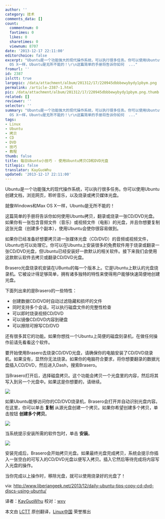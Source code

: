 ```yaml
---
author: ''
category: 技术
comments_data: []
count:
  commentnum: 0
  favtimes: 0
  likes: 0
  sharetimes: 0
  viewnum: 8707
date: '2013-12-17 22:11:00'
editorchoice: false
excerpt: "Ubuntu是一个功能强大的现代操作系统，可以执行很多任务。你可以使用Ubuntu创建文档，浏览网页，聆听音乐，以及烧录或拷贝媒体光盘。\r\n就像Windows和Max
  OS X一样，Ubuntu是无所不能的！\r\n这篇简单的手册将告诉你如何  ..."
fromurl: ''
id: 2387
islctt: true
largepic: /data/attachment/album/201312/17/220945dbbbewybydy1pbym.png
permalink: /article-2387-1.html
pic: /data/attachment/album/201312/17/220945dbbbewybydy1pbym.png.thumb.jpg
related: []
reviewer: ''
selector: ''
summary: "Ubuntu是一个功能强大的现代操作系统，可以执行很多任务。你可以使用Ubuntu创建文档，浏览网页，聆听音乐，以及烧录或拷贝媒体光盘。\r\n就像Windows和Max
  OS X一样，Ubuntu是无所不能的！\r\n这篇简单的手册将告诉你如何  ..."
tags:
- Linux
- Ubuntu
- 拷贝
- CD
- DVD
- 技巧
- 教程
thumb: false
title: 每日Ubuntu小技巧 - 使用Ubuntu拷贝CD和DVD光盘
titlepic: false
translator: KayGuoWhu
updated: '2013-12-17 22:11:00'
---
```


Ubuntu是一个功能强大的现代操作系统，可以执行很多任务。你可以使用Ubuntu创建文档，浏览网页，聆听音乐，以及烧录或拷贝媒体光盘。


就像Windows和Max OS X一样，Ubuntu是无所不能的！


这篇简单的手册将告诉你如何使用Ubuntu拷贝，翻录或烧录一张CD/DVD光盘。如果你有一张包含音频文件（音乐）或视频文件（电影）的光盘，并且你想要复制这张光盘（创建多个副本），使用Ubuntu会使你很容易做到。


如果你已经准备好想要拷贝进一张媒体光盘（CD/DVD）的音频或视频文件，Ubuntu也可以处理它。你可以在Ubuntu上安装很多的免费软件用于烧录或翻录一张CD/DVD光盘，但Ubuntu已经安装好一款默认的相关软件。接下来我们会使用这款默认软件去拷贝或翻录CD/DVD光盘。


Brasero光盘烧录机安装在UBuntu的每一个版本上。它是Ubuntu上默认的光盘烧录机。它被设计得足够简单，拥有诸多独特的特性来使得用户能够快速简便地创建光盘。


下面列出来的是Brasero的一些特性：


* 创建数据CD/DVD时自动过滤隐藏和损坏的文件
* 同时支持多个会话，可以执行磁盘文件的完整性检查
* 可以即时烧录视频CD/DVD
* 可以镜像CD/DVD内容到硬盘
* 可以擦除可擦写CD/DVD


还有很多其它的功能。如果你想找一个Ubuntu上简便的磁盘刻录机，在做任何操作前请先看看这个软件。


要开始使用Brasero去烧录CD/DVD光盘，请确保你的电脑安装了CD/DVD烧录机。如果没有，显然你无法烧录。如果你的电脑符合要求，将你想要翻录的数据光盘插入CD/DVD，然后进入Dash，搜索Brasero。


当Brasero打开后，选择磁盘拷贝。这个功能会拷贝一个光盘里的内容，然后将其写入到另一个光盘中。如果这是你想要的，请继续。


![](/data/attachment/album/201312/17/220945dbbbewybydy1pbym.png)


如果Ubuntu能够访问你的CD/DVD烧录机，Brasero会打开并自动识别光盘内容。在这里，你可以单击 **复制** 从源光盘创建一个拷贝。如果你希望创建多个拷贝，单击按钮 **创建多个拷贝**。


![](/data/attachment/album/201312/17/220947kbd6qeko6vzbve49.png)


当系统提示安装所需的软件包时，单击 **安装**。


![](/data/attachment/album/201312/17/220948su5jo3j67313odol.png)


安装完成后，Brasero会开始拷贝光盘。如果最终光盘完成拷贝，系统会提示你插入一张空白的可写入的CD/DVD光盘以便写入拷贝。插入它然后等待完成将内容写入光盘的操作。


当你完成以上操作时，移除光盘，就可以使用烧录好的光盘了！


via: <http://www.liberiangeek.net/2013/12/daily-ubuntu-tips-copy-cd-dvd-discs-using-ubuntu/>


译者：[KayGuoWhu](https://github.com/KayGuoWhu) 校对：[wxy](https://github.com/wxy)


本文由 [LCTT](https://github.com/LCTT/TranslateProject) 原创翻译，[Linux中国](http://linux.cn/) 荣誉推出